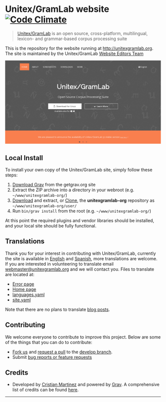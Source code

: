 # Unitex/GramLab website  [![Code Climate](https://codeclimate.com/github/UnitexGramLab/unitexgramlab-org/badges/gpa.svg)](https://codeclimate.com/github/UnitexGramLab/unitexgramlab-org)

> [Unitex/GramLab][unitex] is an open source, cross-platform, multilingual, lexicon- and grammar-based corpus processing suite

This is the repository for the website running at http://unitexgramlab.org. The site is maintained by the Unitex/GramLab [Website Editors Team](https://github.com/UnitexGramLab/unitexgramlab-org/graphs/contributors)

![UnitexGramLab](screenshot.jpg)

## Local Install

To install your own copy of the Unitex/GramLab site, simply follow these steps:

1. [Download Grav](http://getgrav.org/downloads) from the getgrav.org site
2. Extract the ZIP archive into a directory in your webroot (e.g. `~/www/unitexgramlab-org/`)
3. [Download](https://github.com/unitexgramlab/unitexgramlab-org/archive/develop.zip) and extract, or [Clone](https://github.com/unitexgramlab/unitexgramlab-org.git), the **unitexgramlab-org** repository as `~/www/unitexgramlab-org/user/`
4. Run `bin/grav install` from the root (e.g. `~/www/unitexgramlab-org/`)

At this point the required plugins and vendor libraries should be installed, and your local site should be fully functional.

## Translations

Thank you for your interest in contributing with Unitex/GramLab, currently the site is available in [English](http://unitexgramlab.org) and [Spanish](http://unitexgramlab.org/es), more translations are welcome. If you are interested in volunteering to translate email webmaster@unitexgramlab.org and we will contact you. Files to translate are located at:

- [Error page](pages/error)
- [Home page](pages/01.home)
- [languages.yaml](themes/unitexgramlab/languages.yaml)
- [site.yaml](config/site.yaml)

Note that there are no plans to translate [blog posts](pages/02.blog).

## Contributing

We welcome everyone to contribute to improve this project. Below are some of the things that you can do to contribute:

-  [Fork us](https://github.com/UnitexGramLab/unitexgramlab-org/fork) and [request a pull](https://github.com/UnitexGramLab/unitexgramlab-org/pulls) to the [develop branch](https://github.com/UnitexGramLab/unitexgramlab-org/tree/develop).
-  Submit [bug reports or feature requests](https://github.com/UnitexGramLab/unitexgramlab-org/issues)

## Credits

* Developed by [Cristian Martinez](http://martinec.org) and powered by [Grav](http://getgrav.org). A comprehensive list of credits can be found [here](humans.txt).

---
[unitex]: http://unitexgramlab.org
